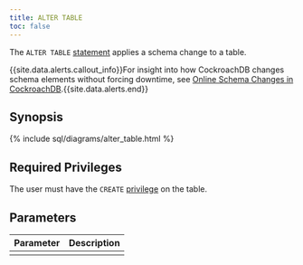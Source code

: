 ```yaml
---
title: ALTER TABLE
toc: false
---
```


The `ALTER TABLE` [statement](sql-statements.html) applies a schema change to a table.

{{site.data.alerts.callout_info}}For insight into how CockroachDB changes schema elements without forcing downtime, see <a href="https://www.cockroachlabs.com/blog/how-online-schema-changes-are-possible-in-cockroachdb/">Online Schema Changes in CockroachDB</a>.{{site.data.alerts.end}}

<div id="toc"></div>

## Synopsis

{% include sql/diagrams/alter_table.html %}

## Required Privileges

The user must have the `CREATE` [privilege](privileges.html) on the table. 

## Parameters

| Parameter | Description |
|-----------|-------------|
|  |  |
